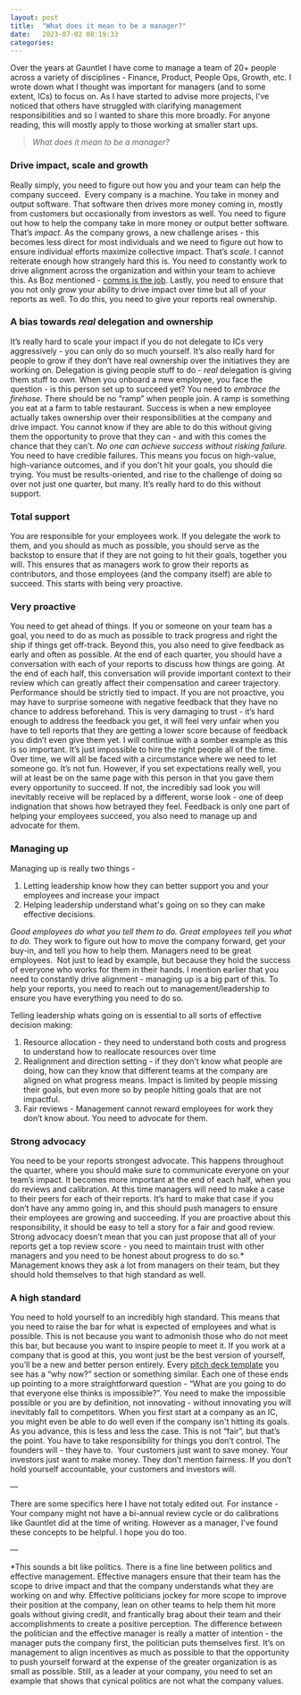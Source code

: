 ```yaml
---
layout: post
title:  "What does it mean to be a manager?"
date:   2023-07-02 08:19:33
categories:
---
```


Over the years at Gauntlet I have come to manage a team of 20+ people across a variety of disciplines - Finance, Product, People Ops, Growth, etc. I wrote down what I thought was important for managers (and to some extent, ICs) to focus on.  As I have started to advise more projects, I've noticed that others have struggled with clarifying management responsibilities and so I wanted to share this more broadly. For anyone reading, this will mostly apply to those working at smaller start ups. 

> *What does it mean to be a manager?*  

### Drive impact, scale and growth

Really simply, you need to figure out how you and your team can help the company succeed.  Every company is a machine. You take in money and output software. That software then drives more money coming in, mostly from customers but occasionally from investors as well. You need to figure out how to help the company take in more money or output better software. That’s *impact*. As the company grows, a new challenge arises - this becomes less direct for most individuals and we need to figure out how to ensure individual efforts maximize collective impact. That’s *scale*. I cannot reiterate enough how strangely hard this is. You need to constantly work to drive alignment across the organization and within your team to achieve this. As Boz mentioned - [comms is the job](https://boz.com/articles/communication-is-the-job). Lastly, you need to ensure that you not only *grow* your ability to drive impact over time but all of your reports as well. To do this, you need to give your reports real ownership.

### A bias towards *real* delegation and ownership

It’s really hard to scale your impact if you do not delegate to ICs very aggressively - you can only do so much yourself. It’s also really hard for people to grow if they don’t have real ownership over the initiatives they are working on. Delegation is giving people stuff to do - *real* delegation is giving them stuff to *own.* When you onboard a new employee, you face the question - is this person set up to succeed yet? You need to *embrace the firehose.* There should be no “ramp” when people join. A ramp is something you eat at a farm to table restaurant. Success is when a new employee actually takes ownership over their responsibilities at the company and drive impact. You cannot know if they are able to do this without giving them the opportunity to prove that they can - and with this comes the chance that they can’t. *No one can achieve success without risking failure.*  You need to have credible failures. This means you focus on high-value, high-variance outcomes, and if you don’t hit your goals, you should die trying. You must be results-oriented, and rise to the challenge of doing so over not just one quarter, but many. It’s really hard to do this without support.

### Total support 

You are responsible for your employees work. If you delegate the work to them, and you should as much as possible, you should serve as the backstop to ensure that if they are not going to hit their goals, together you will. This ensures that as managers work to grow their reports as contributors, and those employees (and the company itself) are able to succeed. This starts with being very proactive. 

### Very proactive

You need to get ahead of things. If you or someone on your team has a goal, you need to do as much as possible to track progress and right the ship if things get off-track. Beyond this, you also need to give feedback as early and often as possible. At the end of each quarter, you should have a conversation with each of your reports to discuss how things are going. At the end of each half, this conversation will provide important context to their review which can greatly affect their compensation and career trajectory. Performance should be strictly tied to impact. If you are not proactive, you may have to surprise someone with negative feedback that they have no chance to address beforehand. This is very damaging to trust - it’s hard enough to address the feedback you get, it will feel very unfair when you have to tell reports that they are getting a lower score because of feedback you didn’t even give them yet. I will continue with a somber example as this is so important. It’s just impossible to hire the right people all of the time. Over time, we will all be faced with a circumstance where we need to let someone go. It’s not fun. However, if you set expectations really well, you will at least be on the same page with this person in that you gave them every opportunity to succeed. If not, the incredibly sad look you will inevitably receive will be replaced by a different, worse look - one of deep indignation that shows how betrayed they feel. Feedback is only one part of helping your employees succeed, you also need to manage up and advocate for them. 

### Managing up

Managing up is really two things -

1. Letting leadership know how they can better support you and your employees and increase your impact
2. Helping leadership understand what's going on so they can make effective decisions.

*Good employees do what you tell them to do. Great employees tell you what to do.* They work to figure out how to move the company forward, get your buy-in, and tell you how to help them. Managers need to be great employees.  Not just to lead by example, but because they hold the success of everyone who works for them in their hands. I mention earlier that you need to constantly drive alignment - managing up is a big part of this. To help your reports, you need to reach out to management/leadership to ensure you have everything you need to do so.

Telling leadership whats going on is essential to all sorts of effective decision making:

1. Resource allocation - they need to understand both costs and progress to understand how to reallocate resources over time
2. Realignment and direction setting - if they don’t know what people are doing, how can they know that different teams at the company are aligned on what progress means. Impact is limited by people missing their goals, but even more so by people hitting goals that are not impactful.
3. Fair reviews - Management cannot reward employees for work they don’t know about. You need to advocate for them. 

### Strong advocacy

You need to be your reports strongest advocate. This happens throughout the quarter, where you should make sure to communicate everyone on your team’s impact. It becomes more important at the end of each half, when you do reviews and calibration. At this time managers will need to make a case to their peers for each of their reports. It’s hard to make that case if you don’t have any ammo going in, and this should push managers to ensure their employees are growing and succeeding. If you are proactive about this responsibility, it should be easy to tell a story for a fair and good review. Strong advocacy doesn’t mean that you can just propose that all of your reports get a top review score - you need to maintain trust with other managers and you need to be honest about progress to do so.*  Management knows they ask a lot from managers on their team, but they should hold themselves to that high standard as well.

### A high standard

You need to hold yourself to an incredibly high standard. This means that you need to raise the bar for what is expected of employees and what is possible. This is not because you want to admonish those who do not meet this bar, but because you want to inspire people to meet it. If you work at a company that is good at this, you wont just be the best version of yourself, you’ll be a new and better person entirely. Every [pitch deck template](https://articles.sequoiacap.com/writing-a-business-plan) you see has a “why now?” section or something similar. Each one of these ends up pointing to a more straightforward question - “What are you going to do that everyone else thinks is impossible?”. You need to make the impossible possible or you are by definition, not innovating - without innovating you will inevitably fall to competitors. When you first start at a company as an IC, you might even be able to do well even if the company isn't hitting its goals. As you advance, this is less and less the case. This is not “fair”, but that’s the point. You have to take responsibility for things you don’t control. The founders  will - they have to.  Your customers just want to save money. Your investors just want to make money. They don’t mention fairness. If you don’t hold yourself accountable, your customers and investors will. 

—

There are some specifics here I have not totaly edited out. For instance - Your company might not have a bi-annual review cycle or do calibrations like Gauntlet did at the time of writing. However as a manager, I've found these concepts to be helpful. I hope you do too. 

—

*This sounds a bit like politics. There is a fine line between politics and effective management. Effective managers ensure that their team has the scope to drive impact and that the company understands what they are working on and why. Effective politicians jockey for more scope to improve their position at the company, lean on other teams to help them hit more goals without giving credit, and frantically brag about their team and their accomplishments to create a positive perception. The difference between the politician and the effective manager is really a matter of intention - the manager puts the company first, the politician puts themselves first. It’s on management to align incentives as much as possible to that the opportunity to push yourself forward at the expense of the greater organization is as small as possible. Still, as a leader at your company, you need to set an example that shows that cynical politics are not what the company values. 